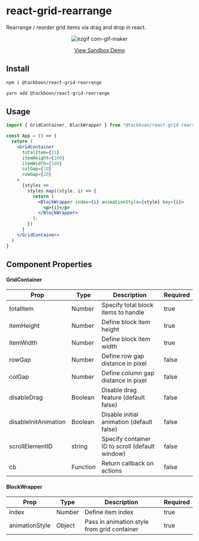# react-grid-rearrange

Rearrange / reorder grid items via drag and drop in react.

<div align="center">

![ezgif com-gif-maker](https://user-images.githubusercontent.com/41811845/190167524-0503d0b1-5fcf-4731-93ab-2dcaa701ecfc.gif)
  
[View Sandbox Demo](https://codesandbox.io/s/react-grid-rearrange-zfudnw)
</div>

## Install

```bash
npm i @tackboon/react-grid-rearrange
```

```bash
yarn add @tackboon/react-grid-rearrange
```

## Usage

```jsx
import { GridContainer, BlockWrapper } from "@tackboon/react-grid-rearrange";

const App = () => {
  return (
    <GridContainer
      totalItem={15}
      itemHeight={100}
      itemWidth={100}
      colGap={10}
      rowGap={20}
    >
      {styles =>
        styles.map((style, i) => {
          return (
            <BlockWrapper index={i} animationStyle={style} key={i}>
              <p>{i}</p>
            </BlockWrapper>
          );
        })
      }
    </GridContainer>
  )
}

```

## Component Properties

#### GridContainer

| Prop                     | Type         | Description                                                                        | Required |
| ------------------------ | ------------ | ---------------------------------------------------------------------------------- | -------- |
| totalItem                | Number       | Specify total block items to handle                                                | true     |
| itemHeight               | Number       | Define block item height                                                           | true     |
| itemWidth                | Number       | Define block item width                                                            | true     |
| rowGap                   | Number       | Define row gap distance in pixel                                                   | false    |
| colGap                   | Number       | Define column gap distance in pixel                                                | false    |
| disableDrag              | Boolean      | Disable drag feature (default false)                                               | false    |
disableInitAnimation              | Boolean      | Disable initial animation (default false)                                               | false    |
| scrollElementID          | string       | Specify container ID to scroll (default window)                                    | false    |
| cb                       | Function     | Return callback on actions                                                         | false    | 

#### BlockWrapper

| Prop                     | Type         | Description                                                                        | Required |
| ------------------------ | ------------ | ---------------------------------------------------------------------------------- | -------- |
| index                    | Number       | Define item index                                                                  | true     |
| animationStyle           | Object       | Pass in animation style from grid container                                        | true     |
